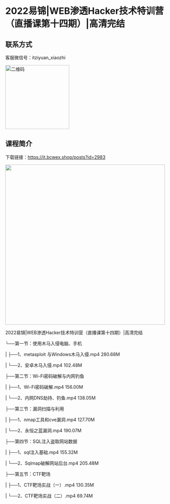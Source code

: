 # 2022易锦|WEB渗透Hacker技术特训营（直播课第十四期）|高清完结

## 联系方式

客服微信号：itziyuan_xiaozhi

<img src="https://ziyuanyun.oss-cn-guangzhou.aliyuncs.com/common/20240614073449/666b82192834a.jpg" width="200" height="200" alt="二维码">

## 课程简介

下载链接：https://it.bcwex.shop/posts?id=2983

<img src="https://ziyuanyun.oss-cn-guangzhou.aliyuncs.com/yun/20240515184502/6644922e740ad.jpg" width="500" alt="">

  2022易锦|WEB渗透Hacker技术特训营（直播课第十四期）|高清完结



 └──第一节：使用木马入侵电脑、手机

 | ├──1、metasploit 与Windows木马入侵.mp4 280.68M

 | └──2、安卓木马入侵.mp4 102.48M

 ├──第二节：Wi-Fi密码破解与内网钓鱼

 | ├──1、Wi-Fi密码破解.mp4 156.00M

 | └──2、内网DNS劫持、钓鱼.mp4 138.05M

 ├──第三节：漏洞扫描与利用

 | ├──1、nmap工具和cve漏洞.mp4 127.70M

 | └──2、永恒之蓝漏洞.mp4 190.07M

 ├──第四节：SQL注入盗取网站数据

 | ├──1、sql注入基础.mp4 155.32M

 | └──2、Sqlmap破解网站后台.mp4 205.48M

 ├──第五节：CTF靶场

 | ├──1、CTF靶场实战（一）.mp4 130.35M

 | └──2、CTF靶场实战（二）.mp4 69.74M

  